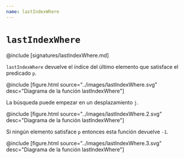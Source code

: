```yaml
---
name: lastIndexWhere
---
```


# `lastIndexWhere`

@include [signatures/lastIndexWhere.md]

`lastIndexWhere` devuelve el índice del último elemento que satisface el predicado `p`.

@include [figure.html source="../images/lastIndexWhere.svg" desc="Diagrama de la función lastIndexWhere"]

La búsqueda puede empezar en un desplazamiento `j`.

@include [figure.html source="../images/lastIndexWhere.2.svg" desc="Diagrama de la función lastIndexWhere"]

Si ningún elemento satisface `p` entonces esta función devuelve `-1`.

@include [figure.html source="../images/lastIndexWhere.3.svg" desc="Diagrama de la función lastIndexWhere"]
